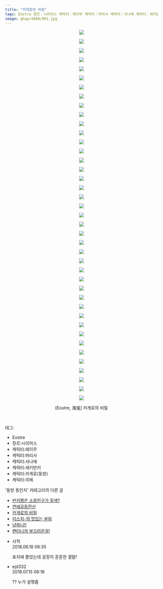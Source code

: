 ```yaml
---
title: "카게로의 비밀"
tags: Eostre 장르：시리어스 캐릭터：레이무 캐릭터：마리사 캐릭터：사나에 캐릭터：세키반키 캐릭터：카게로(동방) 캐릭터：히메 海兎 동방_동인지
image: ghap/4460/001.jpg
---
```

<div class="article">
<p style="text-align: center; clear: none; float: none;"><img src="{{ site.nasurl }}/ghap/4460/001.jpg"/></p>
<p style="text-align: center; clear: none; float: none;"><img src="{{ site.nasurl }}/ghap/4460/002.jpg"/></p>
<p style="text-align: center; clear: none; float: none;"><img src="{{ site.nasurl }}/ghap/4460/003.jpg"/></p>
<p style="text-align: center; clear: none; float: none;"><img src="{{ site.nasurl }}/ghap/4460/004.jpg"/></p>
<p style="text-align: center; clear: none; float: none;"><img src="{{ site.nasurl }}/ghap/4460/005.jpg"/></p>
<p style="text-align: center; clear: none; float: none;"><img src="{{ site.nasurl }}/ghap/4460/006.jpg"/></p>
<p style="text-align: center; clear: none; float: none;"><img src="{{ site.nasurl }}/ghap/4460/007.jpg"/></p>
<p style="text-align: center; clear: none; float: none;"><img src="{{ site.nasurl }}/ghap/4460/008.jpg"/></p>
<p style="text-align: center; clear: none; float: none;"><img src="{{ site.nasurl }}/ghap/4460/009.jpg"/></p>
<p style="text-align: center; clear: none; float: none;"><img src="{{ site.nasurl }}/ghap/4460/010.jpg"/></p>
<p style="text-align: center; clear: none; float: none;"><img src="{{ site.nasurl }}/ghap/4460/011.jpg"/></p>
<p style="text-align: center; clear: none; float: none;"><img src="{{ site.nasurl }}/ghap/4460/012.jpg"/></p>
<p style="text-align: center; clear: none; float: none;"><img src="{{ site.nasurl }}/ghap/4460/013.jpg"/></p>
<p style="text-align: center; clear: none; float: none;"><img src="{{ site.nasurl }}/ghap/4460/014.jpg"/></p>
<p style="text-align: center; clear: none; float: none;"><img src="{{ site.nasurl }}/ghap/4460/015.jpg"/></p>
<p style="text-align: center; clear: none; float: none;"><img src="{{ site.nasurl }}/ghap/4460/016.jpg"/></p>
<p style="text-align: center; clear: none; float: none;"><img src="{{ site.nasurl }}/ghap/4460/017.jpg"/></p>
<p style="text-align: center; clear: none; float: none;"><img src="{{ site.nasurl }}/ghap/4460/018.jpg"/></p>
<p style="text-align: center; clear: none; float: none;"><img src="{{ site.nasurl }}/ghap/4460/019.jpg"/></p>
<p style="text-align: center; clear: none; float: none;"><img src="{{ site.nasurl }}/ghap/4460/020.jpg"/></p>
<p style="text-align: center; clear: none; float: none;"><img src="{{ site.nasurl }}/ghap/4460/021.jpg"/></p>
<p style="text-align: center; clear: none; float: none;"><img src="{{ site.nasurl }}/ghap/4460/022.jpg"/></p>
<p style="text-align: center; clear: none; float: none;"><img src="{{ site.nasurl }}/ghap/4460/023.jpg"/></p>
<p style="text-align: center; clear: none; float: none;"><img src="{{ site.nasurl }}/ghap/4460/024.jpg"/></p>
<p style="text-align: center; clear: none; float: none;"><img src="{{ site.nasurl }}/ghap/4460/025.jpg"/></p>
<p style="text-align: center; clear: none; float: none;"><img src="{{ site.nasurl }}/ghap/4460/026.jpg"/></p>
<p style="text-align: center; clear: none; float: none;"><img src="{{ site.nasurl }}/ghap/4460/027.jpg"/></p>
<p style="text-align: center; clear: none; float: none;"><img src="{{ site.nasurl }}/ghap/4460/028.jpg"/></p>
<p style="text-align: center; clear: none; float: none;"><img src="{{ site.nasurl }}/ghap/4460/029.jpg"/></p>
<p style="text-align: center; clear: none; float: none;"><img src="{{ site.nasurl }}/ghap/4460/030.jpg"/></p>
<p style="text-align: center; clear: none; float: none;"><img src="{{ site.nasurl }}/ghap/4460/031.jpg"/></p>
<p style="text-align: center; clear: none; float: none;"><img src="{{ site.nasurl }}/ghap/4460/032.jpg"/></p>
<p style="text-align: center; clear: none; float: none;"><img src="{{ site.nasurl }}/ghap/4460/033.jpg"/></p>
<p style="text-align: center; clear: none; float: none;"><img src="{{ site.nasurl }}/ghap/4460/034.jpg"/></p>
<p style="text-align: center; clear: none; float: none;"><img src="{{ site.nasurl }}/ghap/4460/035.jpg"/></p>
<p style="text-align: center; clear: none; float: none;"><img src="{{ site.nasurl }}/ghap/4460/036.jpg"/></p>
<p style="text-align: center; clear: none; float: none;"><img src="{{ site.nasurl }}/ghap/4460/037.jpg"/></p>
<p style="text-align: center; clear: none; float: none;"><img src="{{ site.nasurl }}/ghap/4460/038.jpg"/></p>
<p style="text-align: center; clear: none; float: none;"><img src="{{ site.nasurl }}/ghap/4460/039.jpg"/></p>
<p style="text-align: center; clear: none; float: none;"><img src="{{ site.nasurl }}/ghap/4460/040.jpg"/></p>
<p style="text-align: center; clear: none; float: none;"><img src="{{ site.nasurl }}/ghap/4460/041.jpg"/></p>
<p style="text-align: center; clear: none; float: none;">[Eostre, 海兎] 카게로의 비밀</p>
<p><br/></p>
</div><div class="tagTrail">
<p>태그: </p>
<ul>
<li>Eostre</li>
<li>장르:시리어스</li>
<li>캐릭터:레이무</li>
<li>캐릭터:마리사</li>
<li>캐릭터:사나에</li>
<li>캐릭터:세키반키</li>
<li>캐릭터:카게로(동방)</li>
<li>캐릭터:히메</li>
</ul>
</div><div class="another">
<p>'동방 동인지' 카테고리의 다른 글</p>
<ul>
<li><a href="/2018-06-11-ghap_4463">반키짱은 소꿉친구가 질색?</a></li>
<li><a href="/2018-06-11-ghap_4462">연애공동전선</a></li>
<li><a href="/2018-06-11-ghap_4460">카게로의 비밀</a></li>
<li><a href="/2018-06-11-ghap_4459">미스치-의 맛있는 부위</a></li>
<li><a href="/2018-06-11-ghap_4458">냥파니!!</a></li>
<li><a href="/2018-06-11-ghap_4457">팬티니까 부끄러운걸!</a></li>
</ul>
</div><div class="cb_module cb_fluid">
<div class="cb_wrt cb_profile">
<div class="comment">
<ul>
<li class="cb_thumb_off" id="comment15272043">
<div class="cb_comment_area">
<div class="cb_info_area">
<div class="cb_section">
<span class="cb_nick_name">사적</span>
</div>
<div class="cb_section">
<span class="cb_date">2018.06.18 06:35 </span>
</div>
</div>
<div class="cb_dsc_comment">
<p class="cb_dsc">
											표지에 쫄았는데 굉장히 훈훈한 결말!
										</p>
</div>
</div></li>
<li class="cb_thumb_off" id="comment15286895">
<div class="cb_comment_area">
<div class="cb_info_area">
<div class="cb_section">
<span class="cb_nick_name">ejd332</span>
</div>
<div class="cb_section">
<span class="cb_date">2018.07.15 06:16 </span>
</div>
</div>
<div class="cb_dsc_comment">
<p class="cb_dsc">
											?? 누가 설명좀
										</p>
</div>
</div></li>
</ul>
</div>
</div><!-- commentList close -->
</div>